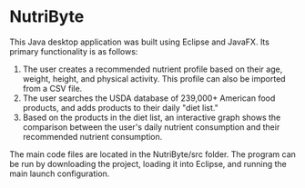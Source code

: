 # NutriByte
This Java desktop application was built using Eclipse and JavaFX. Its primary functionality is as follows:
1. The user creates a recommended nutrient profile based on their age, weight, height, and physical activity. This profile can also be imported from a CSV file.
2. The user searches the USDA database of 239,000+ American food products, and adds products to their daily "diet list."
3. Based on the products in the diet list, an interactive graph shows the comparison between the user's daily nutrient consumption and their recommended nutrient consumption.

The main code files are located in the NutriByte/src folder. The program can be run by downloading the project, loading it into Eclipse, and running the main launch configuration.
